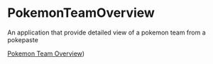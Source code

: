 # PokemonTeamOverview

An application that provide detailed view of a pokemon team from a pokepaste

[Pokemon Team Overview](https://dogastuj.github.io/pokemon-team-overview/))


